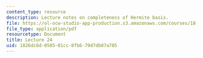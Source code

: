```yaml
---
content_type: resource
description: Lecture notes on completeness of Hermite basis.
file: https://ol-ocw-studio-app-production.s3.amazonaws.com/courses/18-102-introduction-to-functional-analysis-spring-2009/1826dc6d058501cc8fb679d7db07a785_MIT18_102s09_lec24.pdf
file_type: application/pdf
resourcetype: Document
title: Lecture 24
uid: 1826dc6d-0585-01cc-8fb6-79d7db07a785
---
```

